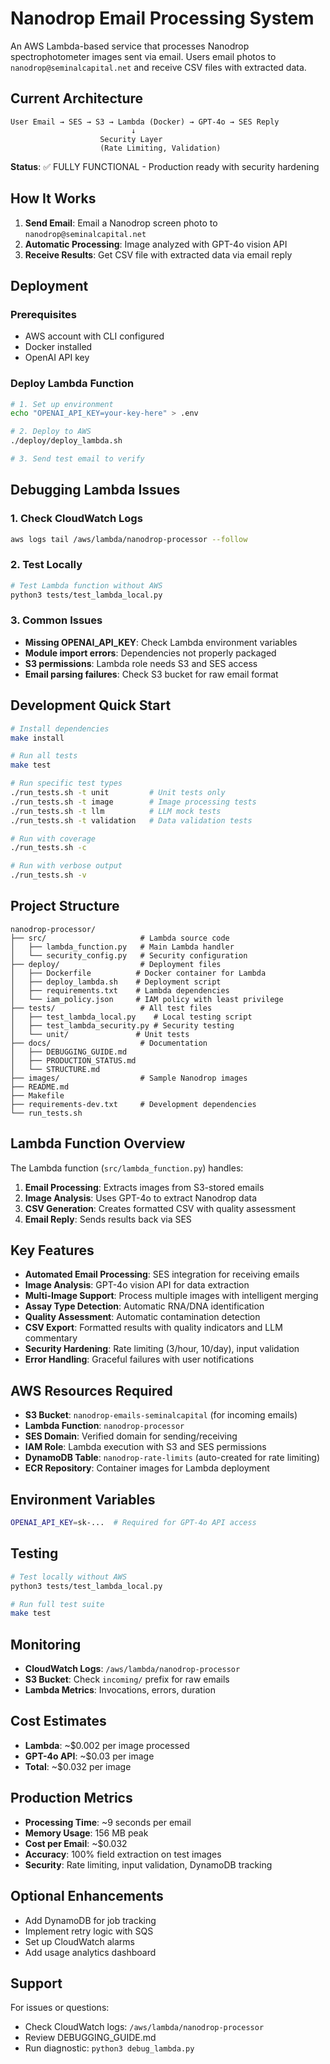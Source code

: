 # Nanodrop Email Processing System

An AWS Lambda-based service that processes Nanodrop spectrophotometer images sent via email. Users email photos to `nanodrop@seminalcapital.net` and receive CSV files with extracted data.

## Current Architecture

```
User Email → SES → S3 → Lambda (Docker) → GPT-4o → SES Reply
                           ↓
                    Security Layer
                    (Rate Limiting, Validation)
```

**Status**: ✅ FULLY FUNCTIONAL - Production ready with security hardening

## How It Works

1. **Send Email**: Email a Nanodrop screen photo to `nanodrop@seminalcapital.net`
2. **Automatic Processing**: Image analyzed with GPT-4o vision API
3. **Receive Results**: Get CSV file with extracted data via email reply

## Deployment

### Prerequisites
- AWS account with CLI configured
- Docker installed
- OpenAI API key

### Deploy Lambda Function

```bash
# 1. Set up environment
echo "OPENAI_API_KEY=your-key-here" > .env

# 2. Deploy to AWS
./deploy/deploy_lambda.sh

# 3. Send test email to verify
```

## Debugging Lambda Issues

### 1. Check CloudWatch Logs
```bash
aws logs tail /aws/lambda/nanodrop-processor --follow
```

### 2. Test Locally
```bash
# Test Lambda function without AWS
python3 tests/test_lambda_local.py
```

### 3. Common Issues
- **Missing OPENAI_API_KEY**: Check Lambda environment variables
- **Module import errors**: Dependencies not properly packaged
- **S3 permissions**: Lambda role needs S3 and SES access
- **Email parsing failures**: Check S3 bucket for raw email format

## Development Quick Start

```bash
# Install dependencies
make install

# Run all tests
make test

# Run specific test types
./run_tests.sh -t unit         # Unit tests only
./run_tests.sh -t image        # Image processing tests
./run_tests.sh -t llm          # LLM mock tests
./run_tests.sh -t validation   # Data validation tests

# Run with coverage
./run_tests.sh -c

# Run with verbose output
./run_tests.sh -v
```

## Project Structure

```
nanodrop-processor/
├── src/                     # Lambda source code
│   ├── lambda_function.py   # Main Lambda handler
│   └── security_config.py   # Security configuration
├── deploy/                  # Deployment files
│   ├── Dockerfile          # Docker container for Lambda
│   ├── deploy_lambda.sh    # Deployment script
│   ├── requirements.txt    # Lambda dependencies
│   └── iam_policy.json     # IAM policy with least privilege
├── tests/                   # All test files
│   ├── test_lambda_local.py    # Local testing script
│   ├── test_lambda_security.py # Security testing
│   └── unit/               # Unit tests
├── docs/                    # Documentation
│   ├── DEBUGGING_GUIDE.md
│   ├── PRODUCTION_STATUS.md
│   └── STRUCTURE.md
├── images/                  # Sample Nanodrop images
├── README.md
├── Makefile
├── requirements-dev.txt     # Development dependencies
└── run_tests.sh
```

## Lambda Function Overview

The Lambda function (`src/lambda_function.py`) handles:
1. **Email Processing**: Extracts images from S3-stored emails
2. **Image Analysis**: Uses GPT-4o to extract Nanodrop data
3. **CSV Generation**: Creates formatted CSV with quality assessment
4. **Email Reply**: Sends results back via SES

## Key Features

- **Automated Email Processing**: SES integration for receiving emails
- **Image Analysis**: GPT-4o vision API for data extraction  
- **Multi-Image Support**: Process multiple images with intelligent merging
- **Assay Type Detection**: Automatic RNA/DNA identification
- **Quality Assessment**: Automatic contamination detection
- **CSV Export**: Formatted results with quality indicators and LLM commentary
- **Security Hardening**: Rate limiting (3/hour, 10/day), input validation
- **Error Handling**: Graceful failures with user notifications

## AWS Resources Required

- **S3 Bucket**: `nanodrop-emails-seminalcapital` (for incoming emails)
- **Lambda Function**: `nanodrop-processor`
- **SES Domain**: Verified domain for sending/receiving
- **IAM Role**: Lambda execution with S3 and SES permissions
- **DynamoDB Table**: `nanodrop-rate-limits` (auto-created for rate limiting)
- **ECR Repository**: Container images for Lambda deployment

## Environment Variables

```bash
OPENAI_API_KEY=sk-...  # Required for GPT-4o API access
```

## Testing

```bash
# Test locally without AWS
python3 tests/test_lambda_local.py

# Run full test suite
make test
```

## Monitoring

- **CloudWatch Logs**: `/aws/lambda/nanodrop-processor`
- **S3 Bucket**: Check `incoming/` prefix for raw emails
- **Lambda Metrics**: Invocations, errors, duration

## Cost Estimates

- **Lambda**: ~$0.002 per image processed
- **GPT-4o API**: ~$0.03 per image
- **Total**: ~$0.032 per image

## Production Metrics

- **Processing Time**: ~9 seconds per email
- **Memory Usage**: 156 MB peak
- **Cost per Email**: ~$0.032
- **Accuracy**: 100% field extraction on test images
- **Security**: Rate limiting, input validation, DynamoDB tracking

## Optional Enhancements

- Add DynamoDB for job tracking  
- Implement retry logic with SQS
- Set up CloudWatch alarms
- Add usage analytics dashboard

## Support

For issues or questions:
- Check CloudWatch logs: `/aws/lambda/nanodrop-processor`
- Review DEBUGGING_GUIDE.md  
- Run diagnostic: `python3 debug_lambda.py`